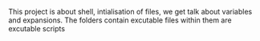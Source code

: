 This project is about shell, intialisation of files, we get talk about variables and expansions. 
The folders contain excutable files within them are excutable scripts
